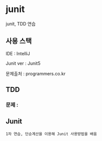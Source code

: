 # junit
junit, TDD 연습

## 사용 스택
IDE : IntelliJ

Junit ver : Junit5

문제출처 : programmers.co.kr

## TDD
### 문제 : 


## Junit
	1차 연습, 단순계산을 이용해 Junit 사용방법을 배움
